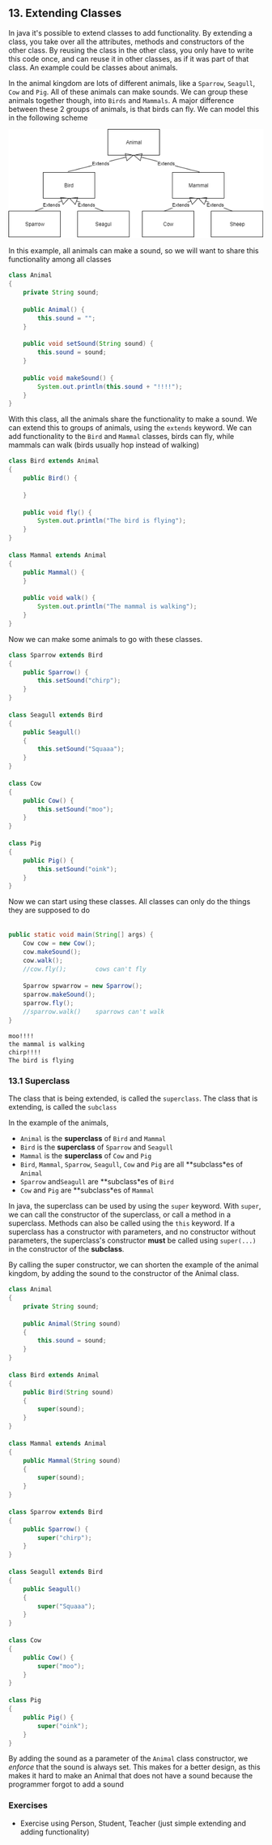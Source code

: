 ## 13. Extending Classes

In java it's possible to extend classes to add functionality. By extending a class, you take over all the attributes, methods and constructors of the other class. By reusing the class in the other class, you only have to write this code once, and can reuse it in other classes, as if it was part of that class. An example could be classes about animals.

In the animal kingdom are lots of different animals, like a `Sparrow`, `Seagull`, `Cow` and `Pig`. All of these animals can make sounds. We can group these animals together though, into `Birds` and `Mammals`. A major difference between these 2 groups of animals, is that birds can fly. We can model this in the following scheme

![animals](/images/13_animals.png)

In this example, all animals can make a sound, so we will want to share this functionality among all classes

```java
class Animal
{
    private String sound;

    public Animal() {
        this.sound = "";
    }

    public void setSound(String sound) {
        this.sound = sound;
    }

    public void makeSound() {
        System.out.println(this.sound + "!!!!");
    }
}
```

With this class, all the animals share the functionality to make a sound. We can extend this to groups of animals, using the `extends` keyword. We can add functionality to the `Bird` and `Mammal` classes, birds can fly, while mammals can walk (birds usually hop instead of walking)

```java
class Bird extends Animal
{
    public Bird() {

    }

    public void fly() {
        System.out.println("The bird is flying");
    }
}

class Mammal extends Animal
{
    public Mammal() {
    }

    public void walk() {
        System.out.println("The mammal is walking");
    }
}
```

Now we can make some animals to go with these classes.

```java
class Sparrow extends Bird
{
    public Sparrow() {
        this.setSound("chirp");
    }
}

class Seagull extends Bird
{
    public Seagull()
    {
        this.setSound("Squaaa");
    }
}

class Cow
{
    public Cow() {
        this.setSound("moo");
    }
}

class Pig
{
    public Pig() {
        this.setSound("oink");
    }
}
```

Now we can start using these classes. All classes can only do the things they are supposed to do

```java

public static void main(String[] args) {
    Cow cow = new Cow();
    cow.makeSound();
    cow.walk();
    //cow.fly();        cows can't fly

    Sparrow spwarrow = new Sparrow();
    sparrow.makeSound();
    sparrow.fly();
    //sparrow.walk()    sparrows can't walk
}
```

```output
moo!!!!
the mammal is walking
chirp!!!!
The bird is flying
```

### 13.1 Superclass

The class that is being extended, is called the `superclass`. The class that is extending, is called the `subclass`

In the example of the animals, 
- `Animal` is the **superclass** of `Bird` and `Mammal`
- `Bird` is the **superclass** of `Sparrow` and `Seagull`
- `Mammal` is the **superclass** of `Cow` and `Pig`
- `Bird`, `Mammal`, `Sparrow`, `Seagull`, `Cow` and `Pig` are all **subclass*es of `Animal`
- `Sparrow` and`Seagull` are  **subclass*es of `Bird`
- `Cow` and `Pig` are  **subclass*es of `Mammal`


In java, the superclass can be used by using the `super` keyword. With `super`, we can call the constructor of the superclass, or call a method in a superclass. Methods can also be called using the `this` keyword. If a superclass has a constructor with parameters, and no constructor without parameters, the superclass's constructor **must** be called using `super(...)` in the constructor of the **subclass**. 

By calling the super constructor, we can shorten the example of the animal kingdom, by adding the sound to the constructor of the Animal class.

```java
class Animal
{
    private String sound;
    
    public Animal(String sound)
    {
        this.sound = sound;
    }
}

class Bird extends Animal
{
    public Bird(String sound)
    {
        super(sound);
    }
}

class Mammal extends Animal
{
    public Mammal(String sound)
    {
        super(sound);
    }
}

class Sparrow extends Bird
{
    public Sparrow() {
        super("chirp");
    }
}

class Seagull extends Bird
{
    public Seagull()
    {
        super("Squaaa");
    }
}

class Cow
{
    public Cow() {
        super("moo");
    }
}

class Pig
{
    public Pig() {
        super("oink");
    }
}
```

By adding the sound as a parameter of the `Animal` class constructor, we *enforce* that the sound is always set. This makes for a better design, as this makes it hard to make an Animal that does not have a sound because the programmer forgot to add a sound


### Exercises
- Exercise using Person, Student, Teacher (just simple extending and adding functionality)